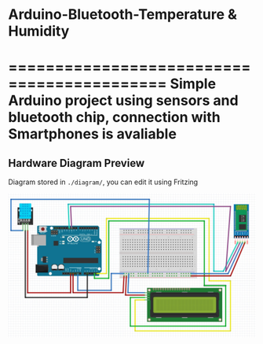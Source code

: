 # Arduino-Bluetooth-Temperature & Humidity
===========================================
Simple Arduino project using sensors and bluetooth chip, connection with Smartphones is avaliable
===========================================

## Hardware Diagram Preview

Diagram stored in <code>./diagram/</code>, you can edit it using Fritzing</b>

![PREVIEW](/diagram/preview.jpg "PREVIEW")
